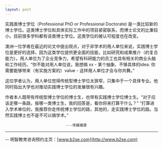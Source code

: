 ```yaml
---
layout: post
---
```

实践类博士学位（Professional PhD or Professional Doctorate) 是一类比较新的博士学位。这类博士学位和具体实际工作中的项目紧密联系，而博士论文的比重较小。目前很多学科都有该类博士学位。这类学位的被认可程度也在改变。

澳洲一位学者在最近的论文中提出观点，对于非学术的用人单位来说，实践博士学位是更好的选择，因为这类学位提供更全面的技能，比如研究和成果推介（的复合能力）。用人单位为了企业竞争力，希望有科研能力的员工也具有相关的商业头脑和工作经历。“你不能对用人单位说，我想搞 xx - 某个抽象、不够具体的idea. 你需要能够带来（有实施方案的）value - 这样用人单位才会与你共舞。”

这位学者认为，用人单位觉得传统型博士学位太狭窄，只集中于一个具体专业。他同时指出大学也对推动实践博士学位的发展很有兴趣。

作者本人既带有传统型博士学位的博士生，也带有实践博士学位博士生。“对于应该走哪一条路，报哪一类博士生，我的回答是，看你将来打算干什么？” “打算进入学术单位的，我推荐你走传统博士学位的路，其他的，走实践博士学位的路。当然实践博士也不是不可以搞学术。”

					           	---传媒摘录

--------
-- 明智教育咨询预约主页：[www.b2se.com](http://www.b2se.com)


